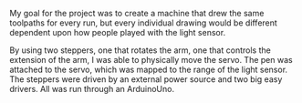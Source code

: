 My goal for the project was to create a machine that drew the same toolpaths for every run, but every individual drawing would be different dependent upon how people played with the light sensor. 

By using two steppers, one that rotates the arm, one that controls the extension of the arm, I was able to physically move the servo. The pen was attached to the servo, which was mapped to the range of the light sensor. The steppers were driven by an external power source and two big easy drivers. All was run through an ArduinoUno.
